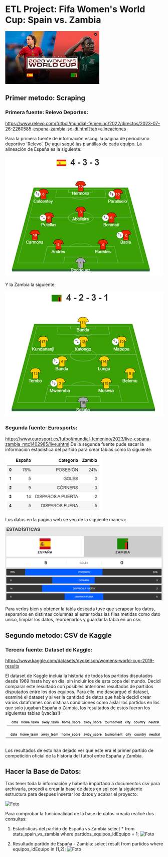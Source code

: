 # ETL Project: Fifa Women's World Cup: Spain vs. Zambia
![Foto](Imagenes/Portada.jpeg)

## Primer metodo: Scraping
### Primera fuente: Relevo Deportes: 
https://www.relevo.com/futbol/mundial-femenino/2022/directos/2023-07-26-2260585-espana-zambia-sd-di.html?tab=alineaciones

Para la primera fuente de información escogí la pagina de periodismo deportivo 'Relevo'. De aqui saqué las plantillas de cada equipo.
La alineación de España es la siguiente:

![Foto](Imagenes/esp_alineacion.png)

Y la Zambia la siguiente: 

![Foto](Imagenes/zamb_alineacion.png)

### Segunda fuente: Eurosports: 
https://www.eurosport.es/futbol/mundial-femenino/2023/live-espana-zambia_mtc1402985/live.shtml
De la segunda fuente pude sacar la información estadistica del partido para crear tablas como la siguiente: 

![Foto](Imagenes/stats.png)

Los datos en la pagina web se ven de la siguiente manera: 

![Foto](Imagenes/estadisticas.png)

Para verlos bien y obtener la tabla deseada tuve que scrapear los datos, separarlos en distintas columnas al estar todas las filas metidas como dato unico, limpiar los datos, reordenarlos y guardar la tabla en un csv.

## Segundo metodo: CSV de Kaggle
### Tercera fuente: Dataset de Kaggle:
https://www.kaggle.com/datasets/dyokelson/womens-world-cup-2019-results

El dataset de Kaggle incluia la historia de todos los partidos disputados desde 1969 hasta hoy en dia, sin incluir los de esta copa del mundo. Decidí comparar este resultado con posibles anteriores resultados de partidos disputados entre los dos equipos. Para ello, me descargué el dataset, examiné el dataset y al ver la cantidad de datos que había decidí crear varios dataframes con distinas condiciones como aislar los partidos en los que solo jugaban España o Zambia, los resultados de estos fueron los siguientes tablas (¡vacías!):

![Foto](Imagenes/sp_zamb_hist.png)
![Foto](Imagenes/zamb_sp_hist.png)

Los resultados de esto han dejado ver que este era el primer partido de competición oficial de la historia del futbol entre España y Zambia.

## Hacer la Base de Datos:
Tras tener toda la información y haberla importado a documentos csv para archivarla, procedí a crear la base de datos en sql con la siguiente estructura para despues insertar los datos y acabar el proyecto:

![Foto](https://github.com/delbrioariasl/W4_ETL_Project/blob/main/SQL_database/Modelo%20entidad%20relaci%C3%B3n.png)

Para comprobar la funcionalidad de la base de datos creada realicé dos consultas:
1. Estadisticas del partido de España vs Zambia
select * from stats_spain_vs_zambia where partidos_equipos_idEquipo = 1;
![Foto](Imagenes/query1.png)

2. Resultado partido de España - Zambia:
select result from partidos where equipos_idEquipo in (1,2);
![Foto](Imagenes/query2.png)
